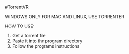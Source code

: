 #TorrentVR

WINDOWS ONLY
FOR MAC AND LINUX, USE TORRENTER

HOW TO USE:
1. Get a torrent file
2. Paste it into the program directory
3. Follow the programs instructions
